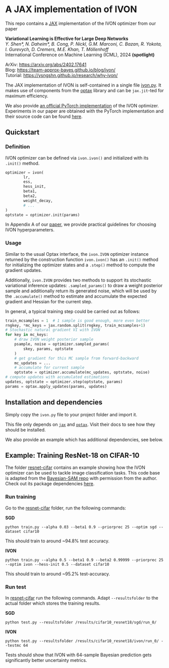# A JAX implementation of IVON

This repo contains a [JAX](https://github.com/google/jax) implementation of the IVON optimizer from our paper

**Variational Learning is Effective for Large Deep Networks**\
*Y. Shen\*, N. Daheim\*, B. Cong, P. Nickl, G.M. Marconi, C. Bazan, R. Yokota, I. Gurevych, D. Cremers, M.E. Khan, T. Möllenhoff*\
International Conference on Machine Learning (ICML), 2024 **(spotlight)**

ArXiv: https://arxiv.org/abs/2402.17641 \
Blog: https://team-approx-bayes.github.io/blog/ivon/ \
Tutorial: https://ysngshn.github.io/research/why-ivon/

The JAX implementation of IVON is self-contained in a single file [ivon.py](./ivon.py). It makes use of components from the [optax](https://github.com/google-deepmind/optax) library and can be `jax.jit`-ted for maximum efficiency.

We also provide [an official PyTorch implementation](https://github.com/team-approx-bayes/ivon) of the IVON optimizer. Experiments in our paper are obtained with the PyTorch implementation and their source code can be found [here](https://github.com/team-approx-bayes/ivon-experiments).

## Quickstart

### Definition

IVON optimizer can be defined via `ivon.ivon()` and initialized with its `.init()` method.

```python
optimizer = ivon(
        lr, 
        ess, 
        hess_init, 
        beta1, 
        beta2, 
        weight_decay, 
        # ...
)
optstate = optimizer.init(params)
```

In Appendix A of our [paper](https://arxiv.org/abs/2402.17641), we provide practical guidelines for choosing IVON hyperparameters.

### Usage

Similar to the usual Optax interface, the `ivon.IVON` optimizer instance returned by the construction function `ivon.ivon()` has an `.init()` method for initializing the optimizer states and a `.step()` method to compute the gradient updates.

Additionally, `ivon.IVON` provides two methods to support its stochastic variational inference updates: `.sampled_params()` to draw a weight posterior sample and additionally return its generated noise, which will be used by the `.accumulate()` method to estimate and accumulate the expected gradient and Hessian for the current step.

In general, a typical training step could be carried out as follows:

```python
train_mcsamples = 1  # 1 sample is good enough, more even better
rngkey, *mc_keys = jax.random.split(rngkey, train_mcsamples+1)
# Stochastic natural gradient VI with IVON
for key in mc_keys:
    # draw IVON weight posterior sample
    psample, noise = optimizer.sampled_params(
        skey, params, optstate
    )
    # get gradient for this MC sample from forward-backward
    mc_updates = ...
    # accumulate for current sample
    optstate = optimizer.accumulate(mc_updates, optstate, noise)
# compute updates with accumulated estimations
updates, optstate = optimizer.step(optstate, params)
params = optax.apply_updates(params, updates)
```

## Installation and dependencies

Simply copy the `ivon.py` file to your project folder and import it.

This file only depends on [`jax`](https://jax.readthedocs.io/en/latest/installation.html) and [`optax`](https://optax.readthedocs.io/en/latest/index.html#installation). Visit their docs to see how they should be installed.

We also provide an example which has additional dependencies, see below.

## Example: Training ResNet-18 on CIFAR-10

The folder [resnet-cifar](./resnet-cifar) contains an example showing how the IVON optimizer can be used to tackle image classification tasks. This code base is adapted from the [Bayesian-SAM repo](https://github.com/team-approx-bayes/bayesian-sam) with permission from the author. Check out its package dependencies [here](./resnet-cifar/requirements.txt).

### Run training

Go to the [resnet-cifar](./resnet-cifar) folder, run the following commands:

**SGD**
```
python train.py --alpha 0.03 --beta1 0.9 --priorprec 25 --optim sgd --dataset cifar10
```
This should train to around ~94.8% test accuracy. 

**IVON**
```
python train.py --alpha 0.5 --beta1 0.9 --beta2 0.99999 --priorprec 25 --optim ivon --hess-init 0.5 --dataset cifar10
```
This should train to around ~95.2% test-accuracy. 

### Run test

In [resnet-cifar](./resnet-cifar) run the following commands. Adapt `--resultsfolder` to the actual folder which stores the training results.

**SGD**
```
python test.py --resultsfolder /results/cifar10_resnet18/sgd/run_0/
```

**IVON**
```
python test.py --resultsfolder /results/cifar10_resnet18/ivon/run_0/ --testmc 64
```

Tests should show that IVON with 64-sample Bayesian prediction gets significantly better uncertainty metrics.
